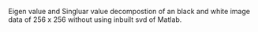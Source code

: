 
Eigen value and Singluar value decompostion of an black and white image data of 256 x 256 without using inbuilt svd of Matlab.
